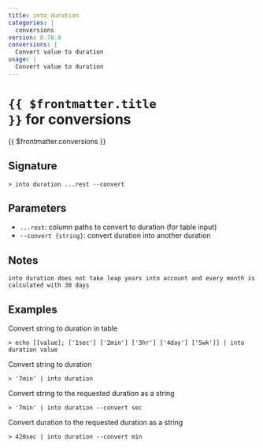 ```yaml
---
title: into duration
categories: |
  conversions
version: 0.70.0
conversions: |
  Convert value to duration
usage: |
  Convert value to duration
---
```


# <code>{{ $frontmatter.title }}</code> for conversions

<div class='command-title'>{{ $frontmatter.conversions }}</div>

## Signature

```> into duration ...rest --convert```

## Parameters

 -  `...rest`: column paths to convert to duration (for table input)
 -  `--convert {string}`: convert duration into another duration

## Notes
```text
into duration does not take leap years into account and every month is calculated with 30 days
```
## Examples

Convert string to duration in table
```shell
> echo [[value]; ['1sec'] ['2min'] ['3hr'] ['4day'] ['5wk']] | into duration value
```

Convert string to duration
```shell
> '7min' | into duration
```

Convert string to the requested duration as a string
```shell
> '7min' | into duration --convert sec
```

Convert duration to the requested duration as a string
```shell
> 420sec | into duration --convert min
```
